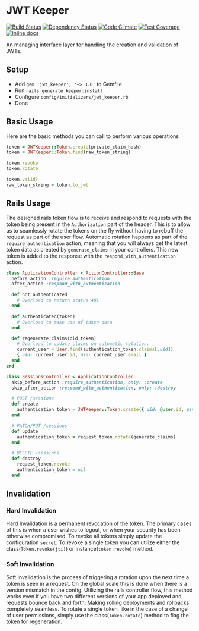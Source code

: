 # JWT Keeper
[![Build Status](https://img.shields.io/travis/sirwolfgang/jwt_keeper/master.svg)](https://travis-ci.org/sirwolfgang/jwt_keeper)
[![Dependency Status](https://img.shields.io/gemnasium/sirwolfgang/jwt_keeper.svg)](https://gemnasium.com/sirwolfgang/jwt_keeper)
[![Code Climate](https://img.shields.io/codeclimate/github/sirwolfgang/jwt_keeper.svg)](https://codeclimate.com/github/sirwolfgang/jwt_keeper)
[![Test Coverage](https://img.shields.io/codeclimate/coverage/github/sirwolfgang/jwt_keeper.svg)](https://codeclimate.com/github/sirwolfgang/jwt_keeper/coverage)
[![Inline docs](http://inch-ci.org/github/sirwolfgang/jwt_keeper.svg?style=shields)](http://inch-ci.org/github/sirwolfgang/jwt_keeper)

An managing interface layer for handling the creation and validation of JWTs.

## Setup
 - Add `gem 'jwt_keeper', '~> 3.0'` to Gemfile
 - Run `rails generate keeper:install`
 - Configure `config/initializers/jwt_keeper.rb`
 - Done

## Basic Usage
Here are the basic methods you can call to perform various operations

```ruby
token = JWTKeeper::Token.create(private_claim_hash)
token = JWTKeeper::Token.find(raw_token_string)

token.revoke
token.rotate

token.valid?
raw_token_string = token.to_jwt
```

## Rails Usage
The designed rails token flow is to receive and respond to requests with the token being present in the `Authorization` part of the header. This is to allow us to seamlessly rotate the tokens on the fly without having to rebuff the request as part of the user flow. Automatic rotation happens as part of the `require_authentication` action, meaning that you will always get the latest token data as
created by `generate_claims` in your controllers. This new token is added to the response with
the `respond_with_authentication` action.

```ruby
class ApplicationController < ActionController::Base
  before_action :require_authentication
  after_action :respond_with_authentication

  def not_authenticated
    # Overload to return status 401
  end

  def authenticated(token)
    # Overload to make use of token data
  end

  def regenerate_claims(old_token)
    # Overload to update claims on automatic rotation.
    current_user = User.find(authentication_token.claims[:uid])
    { uid: current_user.id, usn: current_user.email }
  end
end
```

```ruby
class SessionsController < ApplicationController
  skip_before_action :require_authentication, only: :create
  skip_after_action :respond_with_authentication, only: :destroy

  # POST /sessions
  def create
    authentication_token = JWTKeeper::Token.create({ uid: @user.id, usn: @user.email })
  end

  # PATCH/PUT /sessions
  def update
    authentication_token = request_token.rotate(generate_claims)
  end

  # DELETE /sessions
  def destroy
    request_token.revoke
    authentication_token = nil
  end
```

## Invalidation
### Hard Invalidation
Hard Invalidation is a permanent revocation of the token. The primary cases of this is when a user wishes to logout, or when your security has been otherwise compromised. To revoke all tokens simply update the configuration `secret`. To revoke a single token you can utilize either the class(`Token.revoke(jti)`) or instance(`token.revoke`) method.

### Soft Invalidation
Soft Invalidation is the process of triggering a rotation upon the next time a token is seen in a request. On the global scale this is done when there is a version mismatch in the config. Utilizing the rails controller flow, this method works even if you have two different versions of your app deployed and requests bounce back and forth; Making rolling deployments and rollbacks completely seamless. To rotate a single token, like in the case of a change of user permissions, simply use the class(`Token.rotate`) method to flag the token for regeneration.
